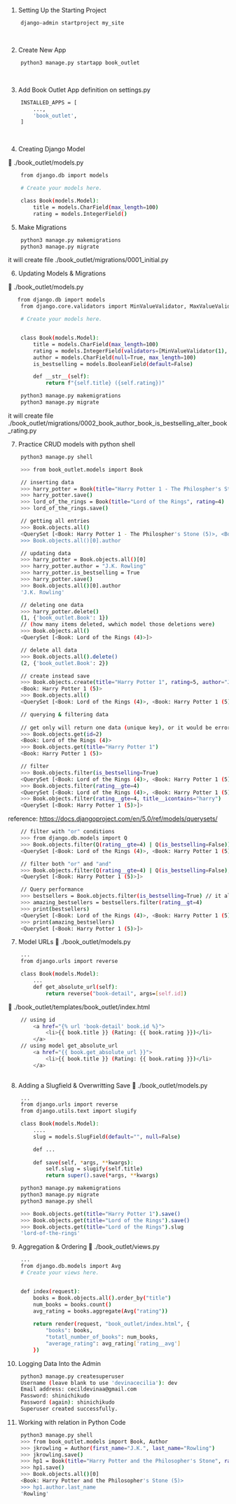 1. Setting Up the Starting Project
```bash
    django-admin startproject my_site
```
<br>

2. Create New App
```bash
    python3 manage.py startapp book_outlet
```
<br>

3. Add Book Outlet App definition on settings.py 
```bash
    INSTALLED_APPS = [
        ...,
        'book_outlet',
    ]
```
<br>

4. Creating Django Model

📂 ./book_outlet/models.py
```bash
    from django.db import models

    # Create your models here.

    class Book(models.Model):
        title = models.CharField(max_length=100)
        rating = models.IntegerField() 
```

5. Make Migrations
```bash
    python3 manage.py makemigrations
    python3 manage.py migrate 
```
it will create file ./book_outlet/migrations/0001_initial.py

6. Updating Models & Migrations

📂 ./book_outlet/models.py
```bash
   from django.db import models
    from django.core.validators import MinValueValidator, MaxValueValidator

    # Create your models here.


    class Book(models.Model):
        title = models.CharField(max_length=100)
        rating = models.IntegerField(validators=[MinValueValidator(1), MaxValueValidator(5)])
        author = models.CharField(null=True, max_length=100)
        is_bestselling = models.BooleanField(default=False)

        def __str__(self):
            return f"{self.title} ({self.rating})"

```
```bash
    python3 manage.py makemigrations
    python3 manage.py migrate 
```
it will create file ./book_outlet/migrations/0002_book_author_book_is_bestselling_alter_book_rating.py

7. Practice CRUD models with python shell
```bash
    python3 manage.py shell
```
```bash
    >>> from book_outlet.models import Book
```
```bash
    // inserting data
    >>> harry_potter = Book(title="Harry Potter 1 - The Philospher's Stone", rating=5)
    >>> harry_potter.save()
    >>> lord_of_the_rings = Book(title="Lord of the Rings", rating=4)
    >>> lord_of_the_rings.save()
```
```bash
    // getting all entries
    >>> Book.objects.all()
    <QuerySet [<Book: Harry Potter 1 - The Philospher's Stone (5)>, <Book: Lord of the Rings (4)>]>
    >>> Book.objects.all()[0].author    
```
```bash
    // updating data
    >>> harry_potter = Book.objects.all()[0]
    >>> harry_potter.author = "J.K. Rowling"
    >>> harry_potter.is_bestselling = True
    >>> harry_potter.save() 
    >>> Book.objects.all()[0].author
    'J.K. Rowling'
```
```bash
    // deleting one data
    >>> harry_potter.delete()
    (1, {'book_outlet.Book': 1})
    // (how many items deleted, wwhich model those deletions were)
    >>> Book.objects.all()
    <QuerySet [<Book: Lord of the Rings (4)>]>

    // delete all data
    >>> Book.objects.all().delete()
    (2, {'book_outlet.Book': 2})
```
```bash
    // create instead save
    >>> Book.objects.create(title="Harry Potter 1", rating=5, author="J.K. Rowling", is_bestselling=True)
    <Book: Harry Potter 1 (5)>
    >>> Book.objects.all()
    <QuerySet [<Book: Lord of the Rings (4)>, <Book: Harry Potter 1 (5)>]>
```
```bash
    // querying & filtering data
    
    // get only will return one data (unique key), or it would be error
    >>> Book.objects.get(id=2)      
    <Book: Lord of the Rings (4)>
    >>> Book.objects.get(title="Harry Potter 1")
    <Book: Harry Potter 1 (5)>

    // filter
    >>> Book.objects.filter(is_bestselling=True)
    <QuerySet [<Book: Lord of the Rings (4)>, <Book: Harry Potter 1 (5)>]>
    >>> Book.objects.filter(rating__gte=4)
    <QuerySet [<Book: Lord of the Rings (4)>, <Book: Harry Potter 1 (5)>]>
    >>> Book.objects.filter(rating__gte=4, title__icontains="harry")
    <QuerySet [<Book: Harry Potter 1 (5)>]>
```
reference: https://docs.djangoproject.com/en/5.0/ref/models/querysets/
```bash
    // filter with "or" conditions
    >>> from django.db.models import Q
    >>> Book.objects.filter(Q(rating__gte=4) | Q(is_bestselling=False))
    <QuerySet [<Book: Lord of the Rings (4)>, <Book: Harry Potter 1 (5)>]>

    // filter both "or" and "and"
    >>> Book.objects.filter(Q(rating__gte=4) | Q(is_bestselling=False), Q(author="J.K. Rowling"))
    <QuerySet [<Book: Harry Potter 1 (5)>]>
```
```bash
    // Query performance
    >>> bestsellers = Book.objects.filter(is_bestselling=True) // it also cached the result
    >>> amazing_bestsellers = bestsellers.filter(rating__gt=4)
    >>> print(bestsellers)
    <QuerySet [<Book: Lord of the Rings (4)>, <Book: Harry Potter 1 (5)>]>
    >>> print(amazing_bestsellers)
    <QuerySet [<Book: Harry Potter 1 (5)>]>
```

7. Model URLs
📂 ./book_outlet/models.py
```bash
    ...
    from django.urls import reverse

    class Book(models.Model):
        ...
        def get_absolute_url(self):
            return reverse("book-detail", args=[self.id])
```
📂 ./book_outlet/templates/book_outlet/index.html
```bash
    // using id
        <a href="{% url 'book-detail' book.id %}">
            <li>{{ book.title }} (Rating: {{ book.rating }})</li>
        </a> 
    // using model get_absolute_url
        <a href="{{ book.get_absolute_url }}">
            <li>{{ book.title }} (Rating: {{ book.rating }})</li>
        </a>
            
```

8. Adding a Slugfield & Overwritting Save
📂 ./book_outlet/models.py
```bash
    ...
    from django.urls import reverse
    from django.utils.text import slugify

    class Book(models.Model):
        ....
        slug = models.SlugField(default="", null=False)

        def ... 
        
        def save(self, *args, **kwargs):
            self.slug = slugify(self.title)
            return super().save(*args, **kwargs)
```

```bash
    python3 manage.py makemigrations
    python3 manage.py migrate
    python3 manage.py shell
```
```bash
    >>> Book.objects.get(title="Harry Potter 1").save()
    >>> Book.objects.get(title="Lord of the Rings").save()
    >>> Book.objects.get(title="Lord of the Rings").slug
    'lord-of-the-rings'
```

9. Aggregation & Ordering
📂 ./book_outlet/views.py
```bash
    ...
    from django.db.models import Avg
    # Create your views here.


    def index(request):
        books = Book.objects.all().order_by("title")
        num_books = books.count()
        avg_rating = books.aggregate(Avg("rating"))
        
        return render(request, "book_outlet/index.html", {
            "books": books,
            "totatl_number_of_books": num_books,
            "average_rating": avg_rating['rating__avg']
        })
```

10. Logging Data Into the Admin
```bash
    python3 manage.py createsuperuser
    Username (leave blank to use 'devinacecilia'): dev
    Email address: cecildevinaa@gmail.com
    Password: shinichikudo
    Password (again): shinichikudo 
    Superuser created successfully.
```

11. Working with relation in Python Code
```bash
    python3 manage.py shell   
    >>> from book_outlet.models import Book, Author
    >>> jkrowling = Author(first_name="J.K.", last_name="Rowling")
    >>> jkrowling.save()
    >>> hp1 = Book(title="Harry Potter and the Philosopher's Stone", rating=5, author=jkrowling, is_bestselling=True)
    >>> hp1.save()
    >>> Book.objects.all()[0]
    <Book: Harry Potter and the Philosopher's Stone (5)>
    >>> hp1.author.last_name
    'Rowling'
```